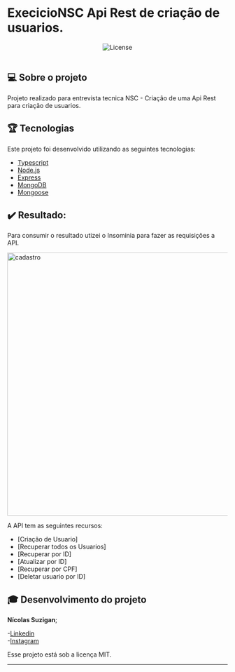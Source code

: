 # ExecicioNSC Api Rest de criação de usuarios.

<p align="center">
  </a>
  <a>
  <img alt="License" src="https://img.shields.io/github/license/vitorserrano/ecoleta?color=%237519C1">
  <br><br>
</p>

## :computer: Sobre o projeto

Projeto realizado para entrevista tecnica NSC - Criação de uma Api Rest para criação de usuarios.
## :trophy: Tecnologias

Este projeto foi desenvolvido utilizando as seguintes tecnologias:

- [Typescript](https://www.typescriptlang.org/)
- [Node.js](https://nodejs.org/en/)
- [Express](https://expressjs.com/)
- [MongoDB](https://www.mongodb.com/)
- [Mongoose](https://mongoosejs.com/)

## :heavy_check_mark: Resultado:

Para consumir o resultado utizei o Insominia para fazer as requisições a API.

<img alt="cadastro" src="https://user-images.githubusercontent.com/28414038/86418305-1ddf7c00-bca6-11ea-82e6-f915e578ddf8.jpg" width="900px" height="600px" align="center">

A API tem as seguintes recursos:

- [Criação de Usuario]
- [Recuperar todos os Usuarios]
- [Recuperar por ID]
- [Atualizar por ID]
- [Recuperar por CPF]
- [Deletar usuario por ID]

## :mortar_board: Desenvolvimento do projeto
<Strong>Nícolas Suzigan</Strong>;

-[Linkedin](https://www.linkedin.com/in/nicolassuzigan/)<br>
-[Instagram](https://www.instagram.com/nicksuzigan/)


Esse projeto está sob a licença MIT.

---

